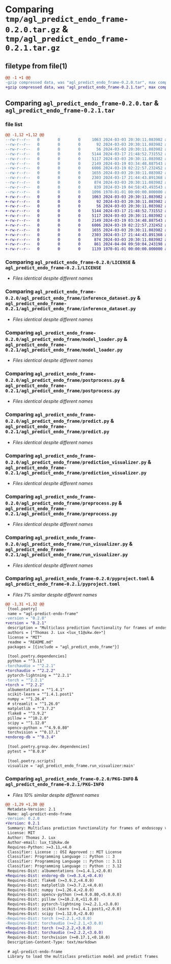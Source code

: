 # Comparing `tmp/agl_predict_endo_frame-0.2.0.tar.gz` & `tmp/agl_predict_endo_frame-0.2.1.tar.gz`

## filetype from file(1)

```diff
@@ -1 +1 @@
-gzip compressed data, was "agl_predict_endo_frame-0.2.0.tar", max compression
+gzip compressed data, was "agl_predict_endo_frame-0.2.1.tar", max compression
```

## Comparing `agl_predict_endo_frame-0.2.0.tar` & `agl_predict_endo_frame-0.2.1.tar`

### file list

```diff
@@ -1,12 +1,12 @@
--rw-r--r--   0        0        0     1063 2024-03-03 20:30:11.083982 agl_predict_endo_frame-0.2.0/LICENSE
--rw-r--r--   0        0        0       92 2024-03-03 20:30:11.083982 agl_predict_endo_frame-0.2.0/README.md
--rw-r--r--   0        0        0       56 2024-03-03 20:30:11.083982 agl_predict_endo_frame-0.2.0/agl_predict_endo_frame/__init__.py
--rw-r--r--   0        0        0     5144 2024-03-17 21:48:52.731552 agl_predict_endo_frame-0.2.0/agl_predict_endo_frame/inference_dataset.py
--rw-r--r--   0        0        0     5117 2024-03-03 20:30:11.083982 agl_predict_endo_frame-0.2.0/agl_predict_endo_frame/model_loader.py
--rw-r--r--   0        0        0     2149 2024-03-19 03:34:48.887543 agl_predict_endo_frame-0.2.0/agl_predict_endo_frame/postprocess.py
--rw-r--r--   0        0        0     6006 2024-03-19 02:22:57.232452 agl_predict_endo_frame-0.2.0/agl_predict_endo_frame/predict.py
--rw-r--r--   0        0        0     1655 2024-03-03 20:30:11.083982 agl_predict_endo_frame-0.2.0/agl_predict_endo_frame/prediction_visualizer.py
--rw-r--r--   0        0        0     2303 2024-03-17 21:44:43.891368 agl_predict_endo_frame-0.2.0/agl_predict_endo_frame/preprocess.py
--rw-r--r--   0        0        0      874 2024-03-03 20:30:11.083982 agl_predict_endo_frame-0.2.0/agl_predict_endo_frame/run_visualizer.py
--rw-r--r--   0        0        0      839 2024-03-19 04:58:43.493543 agl_predict_endo_frame-0.2.0/pyproject.toml
--rw-r--r--   0        0        0     1096 1970-01-01 00:00:00.000000 agl_predict_endo_frame-0.2.0/PKG-INFO
+-rw-r--r--   0        0        0     1063 2024-03-03 20:30:11.083982 agl_predict_endo_frame-0.2.1/LICENSE
+-rw-r--r--   0        0        0       92 2024-03-03 20:30:11.083982 agl_predict_endo_frame-0.2.1/README.md
+-rw-r--r--   0        0        0       56 2024-03-03 20:30:11.083982 agl_predict_endo_frame-0.2.1/agl_predict_endo_frame/__init__.py
+-rw-r--r--   0        0        0     5144 2024-03-17 21:48:52.731552 agl_predict_endo_frame-0.2.1/agl_predict_endo_frame/inference_dataset.py
+-rw-r--r--   0        0        0     5117 2024-03-03 20:30:11.083982 agl_predict_endo_frame-0.2.1/agl_predict_endo_frame/model_loader.py
+-rw-r--r--   0        0        0     2149 2024-03-19 03:34:48.887543 agl_predict_endo_frame-0.2.1/agl_predict_endo_frame/postprocess.py
+-rw-r--r--   0        0        0     6006 2024-03-19 02:22:57.232452 agl_predict_endo_frame-0.2.1/agl_predict_endo_frame/predict.py
+-rw-r--r--   0        0        0     1655 2024-03-03 20:30:11.083982 agl_predict_endo_frame-0.2.1/agl_predict_endo_frame/prediction_visualizer.py
+-rw-r--r--   0        0        0     2303 2024-03-17 21:44:43.891368 agl_predict_endo_frame-0.2.1/agl_predict_endo_frame/preprocess.py
+-rw-r--r--   0        0        0      874 2024-03-03 20:30:11.083982 agl_predict_endo_frame-0.2.1/agl_predict_endo_frame/run_visualizer.py
+-rw-r--r--   0        0        0      861 2024-04-04 09:50:04.243198 agl_predict_endo_frame-0.2.1/pyproject.toml
+-rw-r--r--   0        0        0     1139 1970-01-01 00:00:00.000000 agl_predict_endo_frame-0.2.1/PKG-INFO
```

### Comparing `agl_predict_endo_frame-0.2.0/LICENSE` & `agl_predict_endo_frame-0.2.1/LICENSE`

 * *Files identical despite different names*

### Comparing `agl_predict_endo_frame-0.2.0/agl_predict_endo_frame/inference_dataset.py` & `agl_predict_endo_frame-0.2.1/agl_predict_endo_frame/inference_dataset.py`

 * *Files identical despite different names*

### Comparing `agl_predict_endo_frame-0.2.0/agl_predict_endo_frame/model_loader.py` & `agl_predict_endo_frame-0.2.1/agl_predict_endo_frame/model_loader.py`

 * *Files identical despite different names*

### Comparing `agl_predict_endo_frame-0.2.0/agl_predict_endo_frame/postprocess.py` & `agl_predict_endo_frame-0.2.1/agl_predict_endo_frame/postprocess.py`

 * *Files identical despite different names*

### Comparing `agl_predict_endo_frame-0.2.0/agl_predict_endo_frame/predict.py` & `agl_predict_endo_frame-0.2.1/agl_predict_endo_frame/predict.py`

 * *Files identical despite different names*

### Comparing `agl_predict_endo_frame-0.2.0/agl_predict_endo_frame/prediction_visualizer.py` & `agl_predict_endo_frame-0.2.1/agl_predict_endo_frame/prediction_visualizer.py`

 * *Files identical despite different names*

### Comparing `agl_predict_endo_frame-0.2.0/agl_predict_endo_frame/preprocess.py` & `agl_predict_endo_frame-0.2.1/agl_predict_endo_frame/preprocess.py`

 * *Files identical despite different names*

### Comparing `agl_predict_endo_frame-0.2.0/agl_predict_endo_frame/run_visualizer.py` & `agl_predict_endo_frame-0.2.1/agl_predict_endo_frame/run_visualizer.py`

 * *Files identical despite different names*

### Comparing `agl_predict_endo_frame-0.2.0/pyproject.toml` & `agl_predict_endo_frame-0.2.1/pyproject.toml`

 * *Files 7% similar despite different names*

```diff
@@ -1,31 +1,32 @@
 [tool.poetry]
 name = "agl-predict-endo-frame"
-version = "0.2.0"
+version = "0.2.1"
 description = "Multiclass prediction functionality for frames of endoscopy videos"
 authors = ["Thomas J. Lux <lux_t1@ukw.de>"]
 license = "MIT"
 readme = "README.md"
 packages = [{include = "agl_predict_endo_frame"}]
 
 [tool.poetry.dependencies]
 python = "^3.11"
-torchaudio = "^2.2.1"
+torchaudio = "^2.2.2"
 pytorch-lightning = "^2.2.1"
-torch = "^2.2.1"
+torch = "^2.2.2"
 albumentations = "^1.4.1"
 scikit-learn = "^1.4.1.post1"
 numpy = "^1.26.4"
 # streamlit = "^1.26.0"
 matplotlib = "^3.7.2"
 flake8 = "^3.9.2"
 pillow = "^10.2.0"
 scipy = "^1.12.0"
 opencv-python = "^4.9.0.80"
 torchvision = "^0.17.1"
+endoreg-db = "^0.3.4"
 
 [tool.poetry.group.dev.dependencies]
 pytest = "^8.0.0"
 
 [tool.poetry.scripts]
 visualize = 'agl_predict_endo_frame.run_visualizer:main'
```

### Comparing `agl_predict_endo_frame-0.2.0/PKG-INFO` & `agl_predict_endo_frame-0.2.1/PKG-INFO`

 * *Files 10% similar despite different names*

```diff
@@ -1,29 +1,30 @@
 Metadata-Version: 2.1
 Name: agl-predict-endo-frame
-Version: 0.2.0
+Version: 0.2.1
 Summary: Multiclass prediction functionality for frames of endoscopy videos
 License: MIT
 Author: Thomas J. Lux
 Author-email: lux_t1@ukw.de
 Requires-Python: >=3.11,<4.0
 Classifier: License :: OSI Approved :: MIT License
 Classifier: Programming Language :: Python :: 3
 Classifier: Programming Language :: Python :: 3.11
 Classifier: Programming Language :: Python :: 3.12
 Requires-Dist: albumentations (>=1.4.1,<2.0.0)
+Requires-Dist: endoreg-db (>=0.3.4,<0.4.0)
 Requires-Dist: flake8 (>=3.9.2,<4.0.0)
 Requires-Dist: matplotlib (>=3.7.2,<4.0.0)
 Requires-Dist: numpy (>=1.26.4,<2.0.0)
 Requires-Dist: opencv-python (>=4.9.0.80,<5.0.0.0)
 Requires-Dist: pillow (>=10.2.0,<11.0.0)
 Requires-Dist: pytorch-lightning (>=2.2.1,<3.0.0)
 Requires-Dist: scikit-learn (>=1.4.1.post1,<2.0.0)
 Requires-Dist: scipy (>=1.12.0,<2.0.0)
-Requires-Dist: torch (>=2.2.1,<3.0.0)
-Requires-Dist: torchaudio (>=2.2.1,<3.0.0)
+Requires-Dist: torch (>=2.2.2,<3.0.0)
+Requires-Dist: torchaudio (>=2.2.2,<3.0.0)
 Requires-Dist: torchvision (>=0.17.1,<0.18.0)
 Description-Content-Type: text/markdown
 
 # agl-predict-endo-frame
 Library to load the multiclass prediction model and predict frames
```

